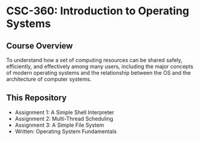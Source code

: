 # CSC-360: Introduction to Operating Systems

## Course Overview
To understand how a set of computing resources can be shared safely, efficiently, and effectively among many users, including the major concepts 
of modern operating systems and the relationship between the OS and the architecture of computer systems.

## This Repository 
- Assignment 1: A Simple Shell Interpreter 
- Assignment 2: Multi-Thread Scheduling
- Assignment 3: A Simple File System 
- Written: Operating System Fundamentals
